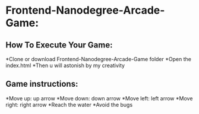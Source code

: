 # Frontend-Nanodegree-Arcade-Game:

## How To Execute Your Game:
*Clone or download Frontend-Nanodegree-Arcade-Game folder
*Open the index.html
*Then u will astonish by my creativity

## Game instructions:
*Move up: up arrow
*Move down: down arrow
*Move left: left arrow
*Move right: right arrow
*Reach the water
*Avoid the bugs
